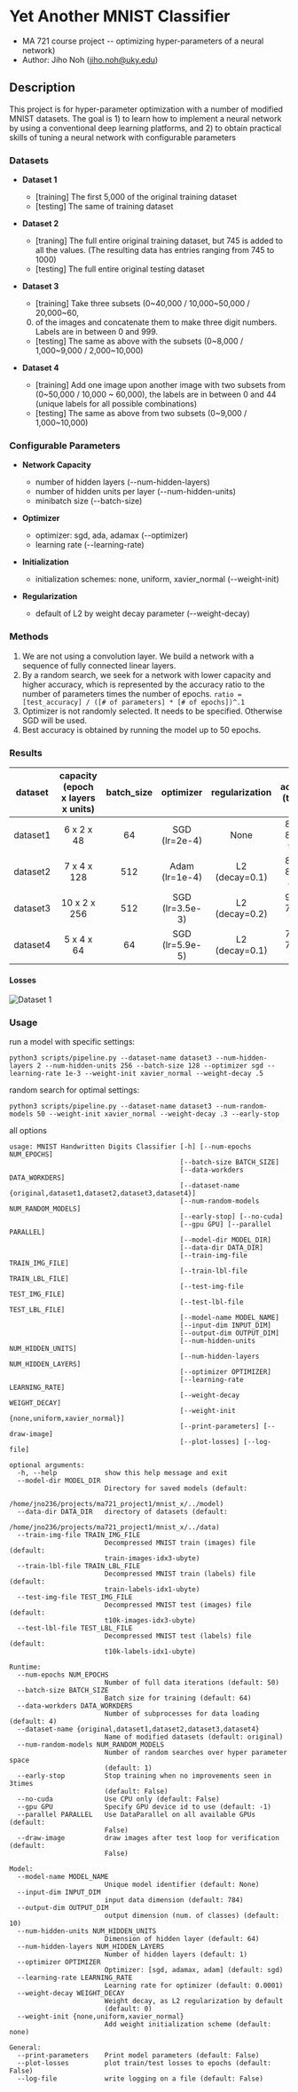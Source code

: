 # Yet Another MNIST Classifier
* MA 721 course project -- optimizing hyper-parameters of a neural network)
* Author: Jiho Noh (jiho.noh@uky.edu)

## Description
This project is for hyper-parameter optimization with a number of modified
MNIST datasets. The goal is 1) to learn how to implement a neural network by
using a conventional deep learning platforms, and 2) to obtain practical
skills of tuning a neural network with configurable parameters

### Datasets
* **Dataset 1**  
  * [training] The first 5,000 of the original training dataset  
  * [testing] The same of training dataset

* **Dataset 2**  
  * [traning] The full entire original training dataset, but 745 is added to
    all the values. (The resulting data has entries ranging from 745 to 1000)  
  * [testing] The full entire original testing dataset

* **Dataset 3**  
  * [training] Take three subsets (0\~40,000 / 10,000\~50,000 / 20,000\~60,
  000) of
    the images and concatenate them to make three digit numbers. Labels are in
    between 0 and 999.  
  * [testing] The same as above with the subsets (0\~8,000 / 1,000\~9,000 /
    2,000\~10,000)
* **Dataset 4**  
  * [training] Add one image upon another image with two subsets from
    (0~50,000 / 10,000 ~ 60,000), the labels are in between 0 and 44 (unique
    labels for all possible combinations)  
  * [testing] The same as above from two subsets (0\~9,000 / 1,000\~10,000)

### Configurable Parameters

* **Network Capacity**  
    * number of hidden layers (--num-hidden-layers)
    * number of hidden units per layer (--num-hidden-units)
    * minibatch size (--batch-size)

* **Optimizer**
    * optimizer: sgd, ada, adamax (--optimizer)
    * learning rate (--learning-rate)

* **Initialization**
    * initialization schemes: none, uniform, xavier_normal (--weight-init)

* **Regularization**
    * default of L2 by weight decay parameter (--weight-decay)

### Methods

1. We are not using a convolution layer. We build a network with a sequence of fully connected linear layers.
2. By a random search, we seek for a network with lower capacity and higher accuracy, which is represented by the accuracy ratio to the number of parameters times the number of epochs. `ratio = [test_accuracy] / ([# of parameters] * [# of epochs])^.1`
3. Optimizer is not randomly selected. It needs to be specified. Otherwise SGD will be used.
4. Best accuracy is obtained by running the model up to 50 epochs.

### Results

| dataset | capacity (epoch x layers x units) | batch\_size | optimizer | regularization | accuracy (tr/vl/ts) | ratio (acc. to computation) | best accuracy |
|:--------:|:---------------------------------:|:----------:|:--------:|:--------------:|:--------:|:--------------------:|:-------------:|
| dataset1 | 6 x 2 x 48 | 64 | SGD (lr=2e-4) | None | 89.69 / 88.00 / 91.60 | 26.39 | 99.20 (48 epochs) |
| dataset2 | 7 x 4 x 128 | 512 | Adam (lr=1e-4)| L2 (decay=0.1) | 85.34 / 86.42 / 87.49 | 23.75 | 96.11 (47 epochs) |
| dataset3 | 10 x 2 x 256 | 512 | SGD (lr=3.5e-3) | L2 (decay=0.2) | 97.23 / 76.45 / 77.80 | 15.92 | 84.99 (48 epochs) |
| dataset4 | 5 x 4 x 64 | 64 | SGD (lr=5.9e-5) | L2 (decay=0.1) | 72.88 / 70.34 / 71.39 | 20.30 | 80.31 (47 epochs) |

#### Losses

![Dataset 1][losses-dataset1]
### Usage

run a model with specific settings:
```
python3 scripts/pipeline.py --dataset-name dataset3 --num-hidden-layers 2 --num-hidden-units 256 --batch-size 128 --optimizer sgd --learning-rate 1e-3 --weight-init xavier_normal --weight-decay .5
```

random search for optimal settings:
```
python3 scripts/pipeline.py --dataset-name dataset3 --num-random-models 50 --weight-init xavier_normal --weight-decay .3 --early-stop
```

all options
```
usage: MNIST Handwritten Digits Classifier [-h] [--num-epochs NUM_EPOCHS]
                                           [--batch-size BATCH_SIZE]
                                           [--data-workders DATA_WORKDERS]
                                           [--dataset-name {original,dataset1,dataset2,dataset3,dataset4}]
                                           [--num-random-models NUM_RANDOM_MODELS]
                                           [--early-stop] [--no-cuda]
                                           [--gpu GPU] [--parallel PARALLEL]
                                           [--model-dir MODEL_DIR]
                                           [--data-dir DATA_DIR]
                                           [--train-img-file TRAIN_IMG_FILE]
                                           [--train-lbl-file TRAIN_LBL_FILE]
                                           [--test-img-file TEST_IMG_FILE]
                                           [--test-lbl-file TEST_LBL_FILE]
                                           [--model-name MODEL_NAME]
                                           [--input-dim INPUT_DIM]
                                           [--output-dim OUTPUT_DIM]
                                           [--num-hidden-units NUM_HIDDEN_UNITS]
                                           [--num-hidden-layers NUM_HIDDEN_LAYERS]
                                           [--optimizer OPTIMIZER]
                                           [--learning-rate LEARNING_RATE]
                                           [--weight-decay WEIGHT_DECAY]
                                           [--weight-init {none,uniform,xavier_normal}]
                                           [--print-parameters] [--draw-image]
                                           [--plot-losses] [--log-file]

optional arguments:
  -h, --help            show this help message and exit
  --model-dir MODEL_DIR
                        Directory for saved models (default:
                        /home/jno236/projects/ma721_project1/mnist_x/../model)
  --data-dir DATA_DIR   directory of datasets (default:
                        /home/jno236/projects/ma721_project1/mnist_x/../data)
  --train-img-file TRAIN_IMG_FILE
                        Decompressed MNIST train (images) file (default:
                        train-images-idx3-ubyte)
  --train-lbl-file TRAIN_LBL_FILE
                        Decompressed MNIST train (labels) file (default:
                        train-labels-idx1-ubyte)
  --test-img-file TEST_IMG_FILE
                        Decompressed MNIST test (images) file (default:
                        t10k-images-idx3-ubyte)
  --test-lbl-file TEST_LBL_FILE
                        Decompressed MNIST test (labels) file (default:
                        t10k-labels-idx1-ubyte)

Runtime:
  --num-epochs NUM_EPOCHS
                        Number of full data iterations (default: 50)
  --batch-size BATCH_SIZE
                        Batch size for training (default: 64)
  --data-workders DATA_WORKDERS
                        Number of subprocesses for data loading (default: 4)
  --dataset-name {original,dataset1,dataset2,dataset3,dataset4}
                        Name of modified datasets (default: original)
  --num-random-models NUM_RANDOM_MODELS
                        Number of random searches over hyper parameter space
                        (default: 1)
  --early-stop          Stop training when no improvements seen in 3times
                        (default: False)
  --no-cuda             Use CPU only (default: False)
  --gpu GPU             Specify GPU device id to use (default: -1)
  --parallel PARALLEL   Use DataParallel on all available GPUs (default:
                        False)
  --draw-image          draw images after test loop for verification (default:
                        False)

Model:
  --model-name MODEL_NAME
                        Unique model identifier (default: None)
  --input-dim INPUT_DIM
                        input data dimension (default: 784)
  --output-dim OUTPUT_DIM
                        output dimension (num. of classes) (default: 10)
  --num-hidden-units NUM_HIDDEN_UNITS
                        Dimension of hidden layer (default: 64)
  --num-hidden-layers NUM_HIDDEN_LAYERS
                        Number of hidden layers (default: 1)
  --optimizer OPTIMIZER
                        Optimizer: [sgd, adamax, adam] (default: sgd)
  --learning-rate LEARNING_RATE
                        Learning rate for optimizer (default: 0.0001)
  --weight-decay WEIGHT_DECAY
                        Weight decay, as L2 regularization by default
                        (default: 0)
  --weight-init {none,uniform,xavier_normal}
                        Add weight initialization scheme (default: none)

General:
  --print-parameters    Print model parameters (default: False)
  --plot-losses         plot train/test losses to epochs (default: False)
  --log-file            write logging on a file (default: False)
```

[losses-dataset1]: https://github.com/adam-p/markdown-here/raw/master/src/common/images/icon48.png "Losses Dataset 1"
